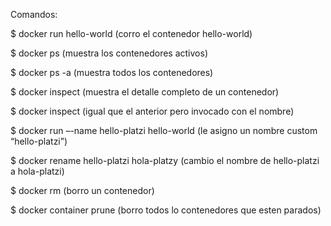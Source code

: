 Comandos:

$ docker run hello-world (corro el contenedor hello-world)

$ docker ps (muestra los contenedores activos)

$ docker ps -a (muestra todos los contenedores)

$ docker inspect <containe ID> (muestra el detalle completo de un contenedor)

$ docker inspect <name> (igual que el anterior pero invocado con el nombre)

$ docker run –-name hello-platzi hello-world (le asigno un nombre custom “hello-platzi”)

$ docker rename hello-platzi hola-platzy (cambio el nombre de hello-platzi a hola-platzi)

$ docker rm <ID o nombre> (borro un contenedor)

$ docker container prune (borro todos lo contenedores que esten parados)